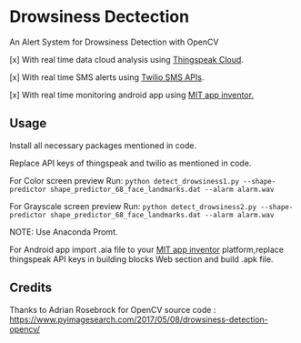 # Drowsiness Dectection
An Alert System for Drowsiness Detection with OpenCV 

[x] With real time data cloud analysis using [Thingspeak Cloud](https://thingspeak.com/ "Thingspeak Cloud").

[x] With real time SMS alerts using [Twilio SMS APIs](https://www.twilio.com/ "Twilio api").

[x] With real time monitoring android app using [MIT app inventor.](http://appinventor.mit.edu/ "MIT")

## Usage

Install all necessary packages mentioned in code.

Replace API keys of thingspeak and twilio as mentioned in code.

For Color screen preview Run: ```python detect_drowsiness1.py --shape-predictor shape_predictor_68_face_landmarks.dat --alarm alarm.wav```

For Grayscale screen preview Run: ```python detect_drowsiness2.py --shape-predictor shape_predictor_68_face_landmarks.dat --alarm alarm.wav```

NOTE: Use Anaconda Promt.

For Android app import .aia file to your [MIT app inventor](http://appinventor.mit.edu/ "MIT") platform,replace thingspeak API keys in building blocks Web section and build .apk file.

## Credits

Thanks to Adrian Rosebrock for OpenCV source code : https://www.pyimagesearch.com/2017/05/08/drowsiness-detection-opencv/
